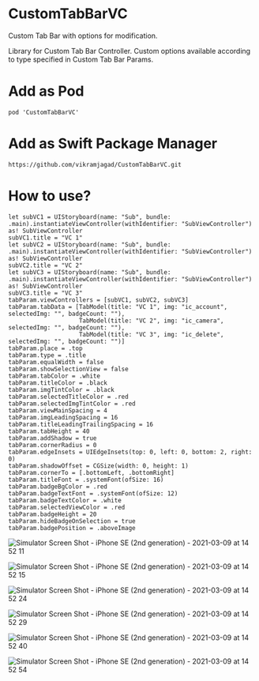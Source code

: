 # CustomTabBarVC

Custom Tab Bar with options for modification.

Library for Custom Tab Bar Controller. Custom options available according to type specified in Custom Tab Bar Params.

# Add as Pod

    pod 'CustomTabBarVC'
    
# Add as Swift Package Manager
    
    https://github.com/vikramjagad/CustomTabBarVC.git

# How to use?


    let subVC1 = UIStoryboard(name: "Sub", bundle: .main).instantiateViewController(withIdentifier: "SubViewController") as! SubViewController
    subVC1.title = "VC 1"
    let subVC2 = UIStoryboard(name: "Sub", bundle: .main).instantiateViewController(withIdentifier: "SubViewController") as! SubViewController
    subVC2.title = "VC 2"
    let subVC3 = UIStoryboard(name: "Sub", bundle: .main).instantiateViewController(withIdentifier: "SubViewController") as! SubViewController
    subVC3.title = "VC 3"
    tabParam.viewControllers = [subVC1, subVC2, subVC3]
    tabParam.tabData = [TabModel(title: "VC 1", img: "ic_account", selectedImg: "", badgeCount: ""),
                        TabModel(title: "VC 2", img: "ic_camera", selectedImg: "", badgeCount: ""),
                        TabModel(title: "VC 3", img: "ic_delete", selectedImg: "", badgeCount: "")]
    tabParam.place = .top
    tabParam.type = .title
    tabParam.equalWidth = false
    tabParam.showSelectionView = false
    tabParam.tabColor = .white
    tabParam.titleColor = .black
    tabParam.imgTintColor = .black
    tabParam.selectedTitleColor = .red
    tabParam.selectedImgTintColor = .red
    tabParam.viewMainSpacing = 4
    tabParam.imgLeadingSpacing = 16
    tabParam.titleLeadingTrailingSpacing = 16
    tabParam.tabHeight = 40
    tabParam.addShadow = true
    tabParam.cornerRadius = 0
    tabParam.edgeInsets = UIEdgeInsets(top: 0, left: 0, bottom: 2, right: 0)
    tabParam.shadowOffset = CGSize(width: 0, height: 1)
    tabParam.cornerTo = [.bottomLeft, .bottomRight]
    tabParam.titleFont = .systemFont(ofSize: 16)
    tabParam.badgeBgColor = .red
    tabParam.badgeTextFont = .systemFont(ofSize: 12)
    tabParam.badgeTextColor = .white
    tabParam.selectedViewColor = .red
    tabParam.badgeHeight = 20
    tabParam.hideBadgeOnSelection = true
    tabParam.badgePosition = .aboveImage


![Simulator Screen Shot - iPhone SE (2nd generation) - 2021-03-09 at 14 52 11](https://user-images.githubusercontent.com/68367137/110448452-3a5e6e80-80e7-11eb-96db-7a064f771568.png)

![Simulator Screen Shot - iPhone SE (2nd generation) - 2021-03-09 at 14 52 15](https://user-images.githubusercontent.com/68367137/110448461-3b8f9b80-80e7-11eb-9a19-4d16ca656a9a.png)

![Simulator Screen Shot - iPhone SE (2nd generation) - 2021-03-09 at 14 52 24](https://user-images.githubusercontent.com/68367137/110448463-3c283200-80e7-11eb-88bd-54a2ef108880.png)

![Simulator Screen Shot - iPhone SE (2nd generation) - 2021-03-09 at 14 52 29](https://user-images.githubusercontent.com/68367137/110448464-3cc0c880-80e7-11eb-8652-d77b5ecb4351.png)

![Simulator Screen Shot - iPhone SE (2nd generation) - 2021-03-09 at 14 52 40](https://user-images.githubusercontent.com/68367137/110448467-3d595f00-80e7-11eb-98d1-c84c34782b45.png)

![Simulator Screen Shot - iPhone SE (2nd generation) - 2021-03-09 at 14 52 54](https://user-images.githubusercontent.com/68367137/110448469-3df1f580-80e7-11eb-8875-ec593d9eb559.png)
